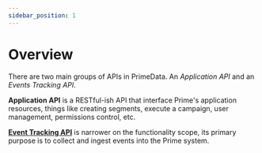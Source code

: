```yaml
---
sidebar_position: 1
---
```


# Overview


There are two main groups of APIs in PrimeData. An *Application API* and an *Events Tracking API*.

**Application API** is a RESTful-ish API that interface Prime's application resources, things like creating segments, execute a campaign, user management, permissions control, etc.

**[Event Tracking API](events-tracking)** is narrower on the functionality scope, its primary purpose is to collect and ingest events into the Prime system.